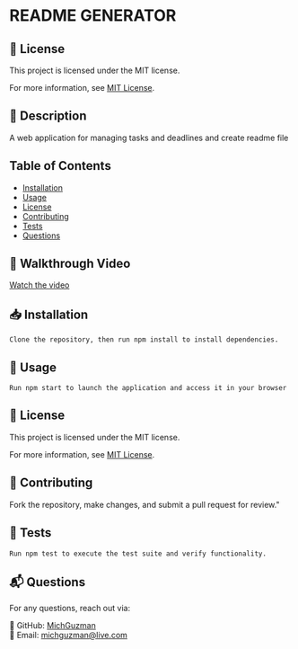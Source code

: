 # README GENERATOR

## 📜 License

This project is licensed under the MIT license.

For more information, see [MIT License](https://opensource.org/licenses/MIT).



## 📌 Description
A web application for managing tasks and deadlines and create readme file

## Table of Contents
- [Installation](#installation)
- [Usage](#usage)
- [License](#license)
- [Contributing](#contributing)
- [Tests](#tests)
- [Questions](#questions)

## 🎥 Walkthrough Video
[Watch the video](https://drive.google.com/file/d/1R-S4SanZ4nzTZk-c9WU-b3-vYGMwf1Ba/view)

## 📥 Installation
```
Clone the repository, then run npm install to install dependencies.
```

## 🚀 Usage
```
Run npm start to launch the application and access it in your browser
```

## 📜 License

This project is licensed under the MIT license.

For more information, see [MIT License](https://opensource.org/licenses/MIT).



## 🤝 Contributing
Fork the repository, make changes, and submit a pull request for review."

## 🧪 Tests
```
Run npm test to execute the test suite and verify functionality.
```

## 📬 Questions
For any questions, reach out via:

🔗 GitHub: [MichGuzman](https://github.com/MichGuzman)  
📧 Email: [michguzman@live.com](mailto:michguzman@live.com)

